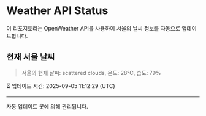 
# Weather API Status

이 리포지토리는 OpenWeather API를 사용하여 서울의 날씨 정보를 자동으로 업데이트합니다.

## 현재 서울 날씨
> 서울의 현재 날씨: scattered clouds, 온도: 28°C, 습도: 79%

⏳ 업데이트 시간: 2025-09-05 11:12:29 (UTC)

---
자동 업데이트 봇에 의해 관리됩니다.
